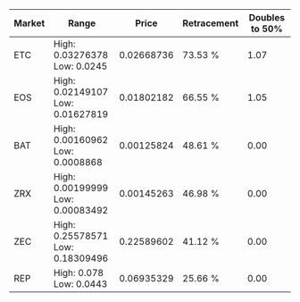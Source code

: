 | Market | Range | Price| Retracement | Doubles to 50% |
| --- | --- | --- | --- | --- |
| ETC | High: 0.03276378<br />Low: 0.0245 | 0.02668736 | 73.53 % | 1.07 |
| EOS | High: 0.02149107<br />Low: 0.01627819 | 0.01802182 | 66.55 % | 1.05 |
| BAT | High: 0.00160962<br />Low: 0.0008868 | 0.00125824 | 48.61 % | 0.00 |
| ZRX | High: 0.00199999<br />Low: 0.00083492 | 0.00145263 | 46.98 % | 0.00 |
| ZEC | High: 0.25578571<br />Low: 0.18309496 | 0.22589602 | 41.12 % | 0.00 |
| REP | High: 0.078<br />Low: 0.0443 | 0.06935329 | 25.66 % | 0.00 |
